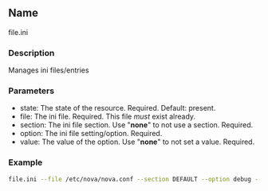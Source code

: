 ## Name

file.ini

### Description

Manages ini files/entries

### Parameters

* state: The state of the resource. Required. Default: present.
* file: The ini file. Required. This file _must_ exist already.
* section: The ini file section. Use "__none__" to not use a section. Required.
* option: The ini file setting/option. Required.
* value: The value of the option. Use "__none__" to not set a value. Required.

### Example

```bash
file.ini --file /etc/nova/nova.conf --section DEFAULT --option debug --value True
```

